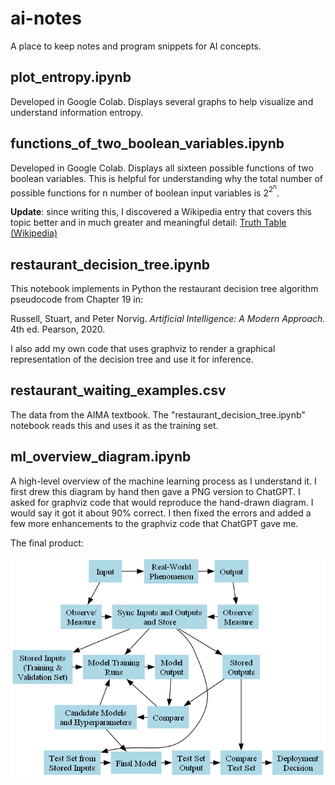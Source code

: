 # ai-notes
A place to keep notes and program snippets for AI concepts.

## plot_entropy.ipynb

Developed in Google Colab.  Displays several graphs to help visualize and understand information entropy.

## functions_of_two_boolean_variables.ipynb

Developed in Google Colab.  Displays all sixteen possible functions of two boolean variables.  This is helpful for understanding why the total number of possible functions for n number of boolean input variables is 2<sup>2<sup>n</sup></sup>.

**Update**: since writing this, I discovered a Wikipedia entry that covers this topic better and in much greater and meaningful detail:
[Truth Table (Wikipedia)](https://en.wikipedia.org/wiki/Truth_table)

## restaurant_decision_tree.ipynb

This notebook implements in Python the restaurant decision tree algorithm pseudocode from Chapter 19 in:

Russell, Stuart, and Peter Norvig. *Artificial Intelligence: A Modern Approach.* 4th ed. Pearson, 2020.

I also add my own code that uses graphviz to render a graphical representation of the decision tree and use it for inference.

## restaurant_waiting_examples.csv
The data from the AIMA textbook.  The "restaurant_decision_tree.ipynb" notebook reads this and uses it as the training set.

## ml_overview_diagram.ipynb
A high-level overview of the machine learning process as I understand it.  I first drew this diagram by hand then gave a PNG version to ChatGPT.  I asked for graphviz code that would reproduce the hand-drawn diagram.  I would say it got it about 90% correct.  I then fixed the errors and added a few more enhancements to the graphviz code that ChatGPT gave me.

The final product:

![Machine Learning overview diagram](ml_overview.png)

